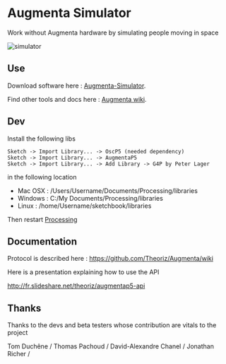 Augmenta Simulator
=======================

Work without Augmenta hardware by simulating people moving in space

![simulator](https://github.com/Theoriz/Augmenta/blob/gh-pages/res/gif/simulator.gif)

Use
---

Download software here : [Augmenta-Simulator](https://github.com/Theoriz/Augmenta-Simulator/releases).

Find other tools and docs here : [Augmenta wiki](https://github.com/Theoriz/Augmenta/wiki).

Dev
---

Install the following libs

```
Sketch -> Import Library... -> OscP5 (needed dependency)
Sketch -> Import Library... -> AugmentaP5
Sketch -> Import Library... -> Add Library -> G4P by Peter Lager
```

in the following location

- Mac OSX : /Users/Username/Documents/Processing/libraries
- Windows : C:/My Documents/Processing/libraries
- Linux   : /home/Username/sketchbook/libraries

Then restart [Processing][]

Documentation
-------------

Protocol is described here : https://github.com/Theoriz/Augmenta/wiki

Here is a presentation explaining how to use the API

http://fr.slideshare.net/theoriz/augmentap5-api

Thanks
------

Thanks to the devs and beta testers whose contribution are vitals to the project

 Tom Duchêne / Thomas Pachoud / David-Alexandre Chanel / Jonathan Richer /

[Processing]: http://www.processing.org/
[Théoriz studio]: http://www.theoriz.com/
[Eclipse]: http://www.eclipse.org/
